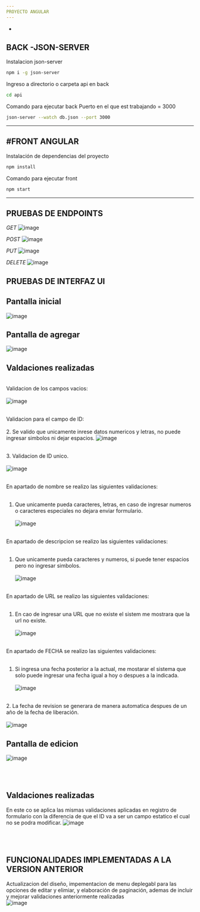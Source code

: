 ```yaml
---
PROYECTO ANGULAR
---
```

-
BACK -JSON-SERVER
-
Instalacion json-server
``` bash
npm i -g json-server
```
Ingreso a directorio o carpeta api en back
``` bash
cd api
```
Comando para ejecutar back
Puerto en el que est trabajando = 3000
``` bash
json-server --watch db.json --port 3000
```
---
#FRONT ANGULAR
---
Instalación de dependencias del proyecto
``` bash
npm install
```
Comando para ejecutar front
``` bash
npm start
```
---
PRUEBAS DE ENDPOINTS
---

*GET*
![image](https://github.com/user-attachments/assets/c6d7ee45-2a36-471c-8fab-a5ee628dd890)

*POST*
![image](https://github.com/user-attachments/assets/47289529-9ce0-4584-9937-803e7d0fc34c)

*PUT*
![image](https://github.com/user-attachments/assets/635e5259-c213-492d-b5a0-1f467ea33194)

*DELETE*
![image](https://github.com/user-attachments/assets/3c7acbc6-41c1-4c90-bb3e-476c39c5cb7d)


PRUEBAS DE INTERFAZ UI
---

Pantalla inicial
--
![image](https://github.com/user-attachments/assets/55160a3a-0a84-4dab-a2bd-d8a238b3f0d2)


Pantalla de agregar
--
![image](https://github.com/user-attachments/assets/b48a61f4-99e2-400f-9eb4-8f02496f201e)


Valdaciones realizadas
--
</br>Validacion de los campos vacios:</br></br>
![image](https://github.com/user-attachments/assets/f8b68dad-b562-4fc8-8337-6de3c0b54c83)

</br>Validacion para el campo de ID:</br></br>
2. Se valido que unicamente inrese datos numericos y letras, no puede ingresar simbolos ni dejar espacios.
![image](https://github.com/user-attachments/assets/a66f832b-f351-4e98-a37d-e33643ada7a8)

</br>3. Validacion de ID unico.</br></br>
![image](https://github.com/user-attachments/assets/5e0e95e0-47ab-44d7-a7f8-28cdea886a4c)


</br>En apartado de nombre se realizo las siguientes validaciones:</br></br>

1. Que unicamente pueda caracteres, letras, en caso de ingresar numeros o caracteres especiales no dejara enviar formulario.</br></br>
![image](https://github.com/user-attachments/assets/896f1769-6486-4557-a094-0335b4b02803)

</br>En apartado de descripcion se realizo las siguientes validaciones:</br></br>

1. Que unicamente pueda caracteres y numeros, si puede tener espacios pero no ingresar simbolos.</br></br>
![image](https://github.com/user-attachments/assets/af68593a-6303-4b3a-807d-a30744f15229)

</br>En apartado de URL se realizo las siguientes validaciones:</br></br>

1. En cao de ingresar una URL que no existe el sistem me mostrara que la url no existe.</br></br>
![image](https://github.com/user-attachments/assets/510d03d5-0925-431d-aaca-6d739ab6c3d4)

</br>En apartado de FECHA se realizo las siguientes validaciones:</br></br>

1. Si ingresa una fecha posterior a la actual, me mostarar el sistema que solo puede ingresar una fecha igual a hoy o despues a la indicada.</br></br>
![image](https://github.com/user-attachments/assets/b2a45b3f-1a56-4ce2-9d65-af7b326e29a9)

</br>2. La fecha de revision se generara de manera automatica despues de un año de la fecha de liberación.</br></br>
![image](https://github.com/user-attachments/assets/db834384-9b8c-4e18-a9fc-6f83d64538ad)



Pantalla de edicion
--
![image](https://github.com/user-attachments/assets/6bfb224e-a032-4d67-bc75-5950fe2e3695)


</br></br>Valdaciones realizadas</br>
-
En este co se aplica las mismas validaciones aplicadas en registro de formulario con la diferencia de que el ID va a ser un campo estatico el cual no se podra modificar.
![image](https://github.com/user-attachments/assets/86c31932-c8d1-4902-b2b0-b5202fff52b4)


</br></br>FUNCIONALIDADES IMPLEMENTADAS A LA VERSION ANTERIOR</br>
--

Actualizacion del diseño, impementacion de menu deplegabl para las opciones de editar y elimiar, y elaboración de paginación, ademas de incluir y mejorar validaciones anteriormente realizadas</br>
![image](https://github.com/user-attachments/assets/7ccedff7-cc45-462f-8e0e-c0830d242c7d)


